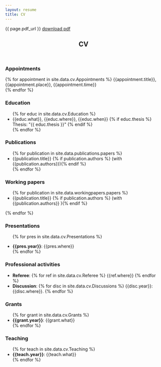 ```yaml
---
layout: resume
title: CV
---
```


{{ page.pdf_url }}
<a href="{{ page.pdf_url }}">download pdf</a>

<div class="cv">
        <header class="section-header">
          <h2>    CV</h2>
        </header>

<h3>Appointments</h3>

  {% for appointment in site.data.cv.Appointments %}
  {{appointment.title}}, {{appointment.place}}, {{appointment.time}} <br>
  {% endfor %}
  
<h3>Education</h3>
  
<ul class="empty-list">
    {% for educ in site.data.cv.Education %}
  <li>{{educ.what}}, {{educ.where}}, {{educ.when}} 
  {% if educ.thesis %}
  <br><span class=indent>Thesis: "{{ educ.thesis }}"</span>
  {% endif %}
</li> 
  {% endfor %}
</ul>
  
  
<h3>Publications</h3>
  <ul>
  {% for publication in site.data.publications.papers %}
  <li>{{publication.title}} {% if publication.authors %} (with {{publication.authors}}){% endif %}</li>
  {% endfor %}
</ul>
  
  
<h3>Working papers</h3>
  <ul>
  {% for publication in site.data.workingpapers.papers %}
    <li>{{publication.title}}  {% if publication.authors %} (with {{publication.authors}} ){% endif %}</li>
</ul>
  {% endfor %}
  
  

  
  
<h3>Presentations</h3>
  <ul class="empty-list">
 
  {% for pres in site.data.cv.Presentations %}
  <li><b>{{pres.year}}</b>: {{pres.where}} </li>
  {% endfor %}
</ul>
  
  
   
<h3>Professional activities</h3>
  <ul class="empty-list">
<li><b>Referee</b>: {% for ref in site.data.cv.Referee %} {{ref.where}} {% endfor %}<br></li>
<li><b>Discussion</b>: 
  {% for disc in site.data.cv.Discussions %}
  {{disc.year}}: {{disc.where}}.
  {% endfor %}
</li>  
</ul>
    
<h3>Grants</h3>
  <ul class="empty-list">
  {% for grant in site.data.cv.Grants %}
  <li><b>{{grant.year}}</b>: {{grant.what}} </li>
  {% endfor %}
  </ul>
 <h3>Teaching</h3>
  <ul class="empty-list">
  {% for teach in site.data.cv.Teaching %}
    <li><b>{{teach.year}}</b>: {{teach.what}} </li>
  {% endfor %}
    </ul>
</div>